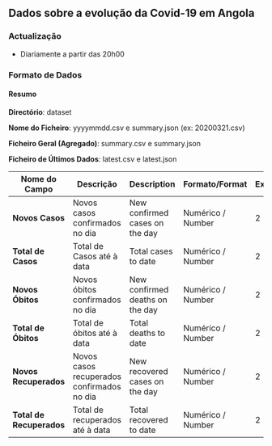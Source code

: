 ## Dados sobre a evolução da Covid-19 em Angola

### Actualização
 * Diariamente a partir das 20h00

### Formato de Dados

#### Resumo

**Directório**: dataset

**Nome do Ficheiro**: yyyymmdd.csv e summary.json (ex: 20200321.csv)

**Ficheiro Geral (Agregado)**: summary.csv e summary.json

**Ficheiro de Últimos Dados**: latest.csv e latest.json

| **Nome do Campo** | **Descrição** | **Description** | **Formato/Format** | **Exemplo/eg.** |
|---------------|-----------|-------------|----------------|-------------|
| **Novos Casos** | Novos casos confirmados no dia | New confirmed cases on the day | Numérico / Number | 2 |
| **Total de Casos** | Total de Casos até à data | Total cases to date | Numérico / Number | 2 |
| **Novos Óbitos** | Novos óbitos confirmados no dia | New confirmed deaths on the day | Numérico / Number | 2 |
| **Total de Óbitos** | Total de óbitos até à data |Total deaths to date  | Numérico / Number | 2 |
| **Novos Recuperados** | Novos casos recuperados confirmados no dia | New recovered cases on the day |Numérico /  Number | 2 |
| **Total de Recuperados** | Total de recuperados até à data | Total recovered to date | Numérico / Number | 2 |
